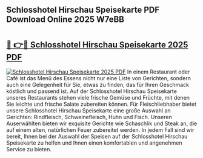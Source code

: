 ## Schlosshotel Hirschau Speisekarte PDF Download Online 2025 W7eBB

# <h2><a href="http://gca69pq.nevu.top/?p=Schlosshotel+Hirschau+Speisekarte">🔗 👉🔴 Schlosshotel Hirschau Speisekarte 2025 PDF</a></h2>

[![Schlosshotel Hirschau Speisekarte 2025 PDF](https://i.imgur.com/dBaPXMq.png)](http://gca69pq.nevu.top/?p=Schlosshotel+Hirschau+Speisekarte)
In einem Restaurant oder Café ist das Menü des Essens nicht nur eine Liste von Gerichten, sondern auch eine Gelegenheit für Sie, etwas zu finden, das für Ihren Geschmack köstlich und passend ist. Auf der Schlosshotel Hirschau Speisekarte unseres Restaurants stehen viele frische Gemüse und Früchte, mit denen Sie leichte und frische Salate zubereiten können. Für Fleischliebhaber bietet unsere Schlosshotel Hirschau Speisekarte eine große Auswahl an Gerichten: Rindfleisch, Schweinefleisch, Huhn und Fisch. Unseren Auserwählten bieten wir exquisite Gerichte wie Schaschlik und Steak an, die auf einem alten, natürlichen Feuer zubereitet werden. In jedem Fall sind wir bereit, Ihnen bei der Auswahl der Speisen auf der Schlosshotel Hirschau Speisekarte zu helfen und Ihnen einen komfortablen und angenehmen Service zu bieten.
